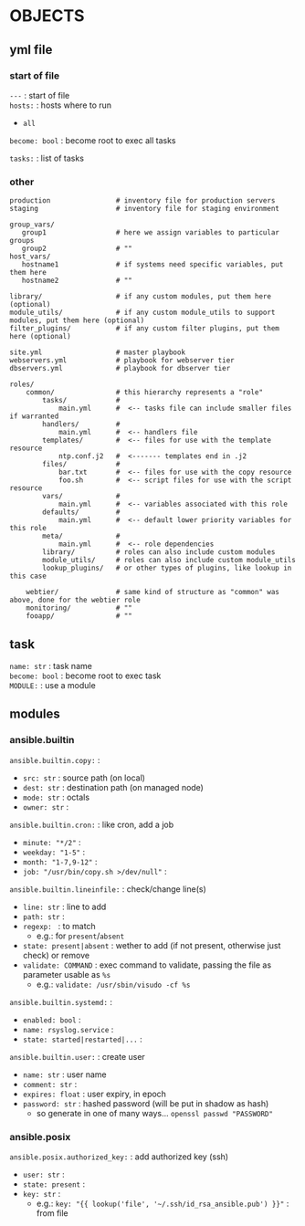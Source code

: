 # OBJECTS

## yml file

### start of file

`---` : start of file  
`hosts:` : hosts where to run  
*	`all`

`become: bool` : become root to exec all tasks  

`tasks:` : list of tasks  

### other

```ansible
production                # inventory file for production servers
staging                   # inventory file for staging environment

group_vars/
   group1                 # here we assign variables to particular groups
   group2                 # ""
host_vars/
   hostname1              # if systems need specific variables, put them here
   hostname2              # ""

library/                  # if any custom modules, put them here (optional)
module_utils/             # if any custom module_utils to support modules, put them here (optional)
filter_plugins/           # if any custom filter plugins, put them here (optional)

site.yml                  # master playbook
webservers.yml            # playbook for webserver tier
dbservers.yml             # playbook for dbserver tier

roles/
    common/               # this hierarchy represents a "role"
        tasks/            #
            main.yml      #  <-- tasks file can include smaller files if warranted
        handlers/         #
            main.yml      #  <-- handlers file
        templates/        #  <-- files for use with the template resource
            ntp.conf.j2   #  <------- templates end in .j2
        files/            #
            bar.txt       #  <-- files for use with the copy resource
            foo.sh        #  <-- script files for use with the script resource
        vars/             #
            main.yml      #  <-- variables associated with this role
        defaults/         #
            main.yml      #  <-- default lower priority variables for this role
        meta/             #
            main.yml      #  <-- role dependencies
        library/          # roles can also include custom modules
        module_utils/     # roles can also include custom module_utils
        lookup_plugins/   # or other types of plugins, like lookup in this case

    webtier/              # same kind of structure as "common" was above, done for the webtier role
    monitoring/           # ""
    fooapp/               # ""
```

## task

`name: str` : task name  
`become: bool` : become root to exec task  
`MODULE:` : use a module  

## modules

### ansible.builtin

`ansible.builtin.copy:` : 
*	`src: str` : source path (on local)
*	`dest: str` : destination path (on managed node)
*	`mode: str` : octals
*	`owner: str` : 

`ansible.builtin.cron:` : like cron, add a job
*	`minute: "*/2"` :  
*	`weekday: "1-5"` :  
*	`month: "1-7,9-12"` :  
*	`job: "/usr/bin/copy.sh >/dev/null"` :  

`ansible.builtin.lineinfile:` : check/change line(s)
*	`line: str` : line to add
*	`path: str` : 
*	`regexp: ` : to match
	*	e.g.: for `present`/`absent`
*	`state: present|absent` : wether to add (if not present, otherwise just check) or remove
*	`validate: COMMAND` : exec command to validate, passing the file as parameter usable as `%s`
	*	e.g.: `validate: /usr/sbin/visudo -cf %s`

`ansible.builtin.systemd:` :  
*	`enabled: bool` : 
*	`name: rsyslog.service` :
*	`state: started|restarted|...` :  

`ansible.builtin.user:` : create user
*	`name: str` : user name 
*	`comment: str` :  
*	`expires: float` : user expiry, in epoch
*	`password: str` : hashed password (will be put in shadow as hash)
	*	so generate in one of many ways... `openssl passwd "PASSWORD"`

### ansible.posix

`ansible.posix.authorized_key:` : add authorized key (ssh)
*	`user: str` : 
*	`state: present` : 
*	`key: str` : 
	*	e.g.: `key: "{{ lookup('file', '~/.ssh/id_rsa_ansible.pub') }}"` : from file
